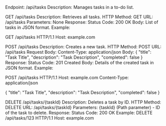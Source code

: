Endpoint: /api/tasks
Description: Manages tasks in a to-do list.

GET /api/tasks
Description: Retrieves all tasks.
HTTP Method: GET
URL: /api/tasks
Parameters: None
Response:
Status Code: 200 OK
Body: List of tasks in JSON format.
Example:

GET /api/tasks HTTP/1.1
Host: example.com

POST /api/tasks
Description: Creates a new task.
HTTP Method: POST
URL: /api/tasks
Request Body:
Content-Type: application/json
Body:
{
"title": "Task Title",
"description": "Task Description",
"completed": false
}
Response:
Status Code: 201 Created
Body: Details of the created task in JSON format.
Example:

POST /api/tasks HTTP/1.1
Host: example.com
Content-Type: application/json

{
"title": "Task Title",
"description": "Task Description",
"completed": false
}

DELETE /api/tasks/{taskId}
Description: Deletes a task by ID.
HTTP Method: DELETE
URL: /api/tasks/{taskId}
Parameters:
{taskId} (Path parameter) - ID of the task to delete.
Response:
Status Code: 200 OK
Example:
DELETE /api/tasks/123 HTTP/1.1
Host: example.com
